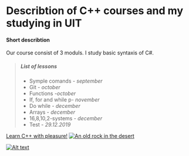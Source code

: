 # Describtion of C++ courses and my studying in UIT
#### Short describtion
Our course consist of 3 moduls. I study basic syntaxis of C#.
>##### **List of lessons**
> - Symple comands - *september*
> - Git - *october*
> - Functions -*october*
> - If, for and while p- *november*
> - Do while - *december*
> - Arrays - *december*
> - 16,8,10,2-systems - *december*
> - Test - *29.12.2019*

[Learn C++ with pleasure!](/https://cs11.pikabu.ru/post_img/2018/05/15/8/1526388622116866159.png)
[![An old rock in the desert](/assets/images/shiprock.jpg "Shiprock, New Mexico by Beau Rogers")](https://www.flickr.com/photos/beaurogers/31833779864/in/photolist-Qv3rFw-34mt9F-a9Cmfy-5Ha3Zi-9msKdv-o3hgjr-hWpUte-4WMsJ1-KUQ8N-deshUb-vssBD-6CQci6-8AFCiD-zsJWT-nNfsgB-dPDwZJ-bn9JGn-5HtSXY-6CUhAL-a4UTXB-ugPum-KUPSo-fBLNm-6CUmpy-4WMsc9-8a7D3T-83KJev-6CQ2bK-nNusHJ-a78rQH-nw3NvT-7aq2qf-8wwBso-3nNceh-ugSKP-4mh4kh-bbeeqH-a7biME-q3PtTf-brFpgb-cg38zw-bXMZc-nJPELD-f58Lmo-bXMYG-bz8AAi-bxNtNT-bXMYi-bXMY6-bXMYv)

[![Alt text](//placehold.it/150x100)](https://itea.ua/wp-content/uploads/2015/04/c-1-min1.png)
